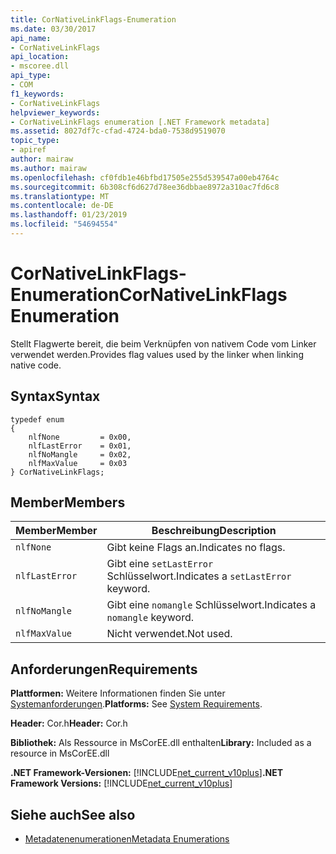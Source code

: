 ```yaml
---
title: CorNativeLinkFlags-Enumeration
ms.date: 03/30/2017
api_name:
- CorNativeLinkFlags
api_location:
- mscoree.dll
api_type:
- COM
f1_keywords:
- CorNativeLinkFlags
helpviewer_keywords:
- CorNativeLinkFlags enumeration [.NET Framework metadata]
ms.assetid: 8027df7c-cfad-4724-bda0-7538d9519070
topic_type:
- apiref
author: mairaw
ms.author: mairaw
ms.openlocfilehash: cf0fdb1e46bfbd17505e255d539547a00eb4764c
ms.sourcegitcommit: 6b308cf6d627d78ee36dbbae8972a310ac7fd6c8
ms.translationtype: MT
ms.contentlocale: de-DE
ms.lasthandoff: 01/23/2019
ms.locfileid: "54694554"
---
```

# <a name="cornativelinkflags-enumeration"></a><span data-ttu-id="e4281-102">CorNativeLinkFlags-Enumeration</span><span class="sxs-lookup"><span data-stu-id="e4281-102">CorNativeLinkFlags Enumeration</span></span>
<span data-ttu-id="e4281-103">Stellt Flagwerte bereit, die beim Verknüpfen von nativem Code vom Linker verwendet werden.</span><span class="sxs-lookup"><span data-stu-id="e4281-103">Provides flag values used by the linker when linking native code.</span></span>  
  
## <a name="syntax"></a><span data-ttu-id="e4281-104">Syntax</span><span class="sxs-lookup"><span data-stu-id="e4281-104">Syntax</span></span>  
  
```  
typedef enum  
{  
    nlfNone         = 0x00,  
    nlfLastError    = 0x01,  
    nlfNoMangle     = 0x02,  
    nlfMaxValue     = 0x03  
} CorNativeLinkFlags;  
```  
  
## <a name="members"></a><span data-ttu-id="e4281-105">Member</span><span class="sxs-lookup"><span data-stu-id="e4281-105">Members</span></span>  
  
|<span data-ttu-id="e4281-106">Member</span><span class="sxs-lookup"><span data-stu-id="e4281-106">Member</span></span>|<span data-ttu-id="e4281-107">Beschreibung</span><span class="sxs-lookup"><span data-stu-id="e4281-107">Description</span></span>|  
|------------|-----------------|  
|`nlfNone`|<span data-ttu-id="e4281-108">Gibt keine Flags an.</span><span class="sxs-lookup"><span data-stu-id="e4281-108">Indicates no flags.</span></span>|  
|`nlfLastError`|<span data-ttu-id="e4281-109">Gibt eine `setLastError` Schlüsselwort.</span><span class="sxs-lookup"><span data-stu-id="e4281-109">Indicates a `setLastError` keyword.</span></span>|  
|`nlfNoMangle`|<span data-ttu-id="e4281-110">Gibt eine `nomangle` Schlüsselwort.</span><span class="sxs-lookup"><span data-stu-id="e4281-110">Indicates a `nomangle` keyword.</span></span>|  
|`nlfMaxValue`|<span data-ttu-id="e4281-111">Nicht verwendet.</span><span class="sxs-lookup"><span data-stu-id="e4281-111">Not used.</span></span>|  
  
## <a name="requirements"></a><span data-ttu-id="e4281-112">Anforderungen</span><span class="sxs-lookup"><span data-stu-id="e4281-112">Requirements</span></span>  
 <span data-ttu-id="e4281-113">**Plattformen:** Weitere Informationen finden Sie unter [Systemanforderungen](../../../../docs/framework/get-started/system-requirements.md).</span><span class="sxs-lookup"><span data-stu-id="e4281-113">**Platforms:** See [System Requirements](../../../../docs/framework/get-started/system-requirements.md).</span></span>  
  
 <span data-ttu-id="e4281-114">**Header:** Cor.h</span><span class="sxs-lookup"><span data-stu-id="e4281-114">**Header:** Cor.h</span></span>  
  
 <span data-ttu-id="e4281-115">**Bibliothek:** Als Ressource in MsCorEE.dll enthalten</span><span class="sxs-lookup"><span data-stu-id="e4281-115">**Library:** Included as a resource in MsCorEE.dll</span></span>  
  
 <span data-ttu-id="e4281-116">**.NET Framework-Versionen:** [!INCLUDE[net_current_v10plus](../../../../includes/net-current-v10plus-md.md)]</span><span class="sxs-lookup"><span data-stu-id="e4281-116">**.NET Framework Versions:** [!INCLUDE[net_current_v10plus](../../../../includes/net-current-v10plus-md.md)]</span></span>  
  
## <a name="see-also"></a><span data-ttu-id="e4281-117">Siehe auch</span><span class="sxs-lookup"><span data-stu-id="e4281-117">See also</span></span>
- [<span data-ttu-id="e4281-118">Metadatenenumerationen</span><span class="sxs-lookup"><span data-stu-id="e4281-118">Metadata Enumerations</span></span>](../../../../docs/framework/unmanaged-api/metadata/metadata-enumerations.md)
